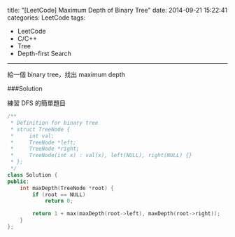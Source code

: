 title: "[LeetCode] Maximum Depth of Binary Tree"
date: 2014-09-21 15:22:41
categories: LeetCode
tags:
- LeetCode
- C/C++
- Tree
- Depth-first Search
---
給一個 binary tree，找出 maximum depth

<!-- more -->

###Solution

練習 DFS 的簡單題目

``` c++
/**
 * Definition for binary tree
 * struct TreeNode {
 *     int val;
 *     TreeNode *left;
 *     TreeNode *right;
 *     TreeNode(int x) : val(x), left(NULL), right(NULL) {}
 * };
 */
class Solution {
public:
    int maxDepth(TreeNode *root) {
        if (root == NULL)
            return 0;

        return 1 + max(maxDepth(root->left), maxDepth(root->right));
    }
};
```
